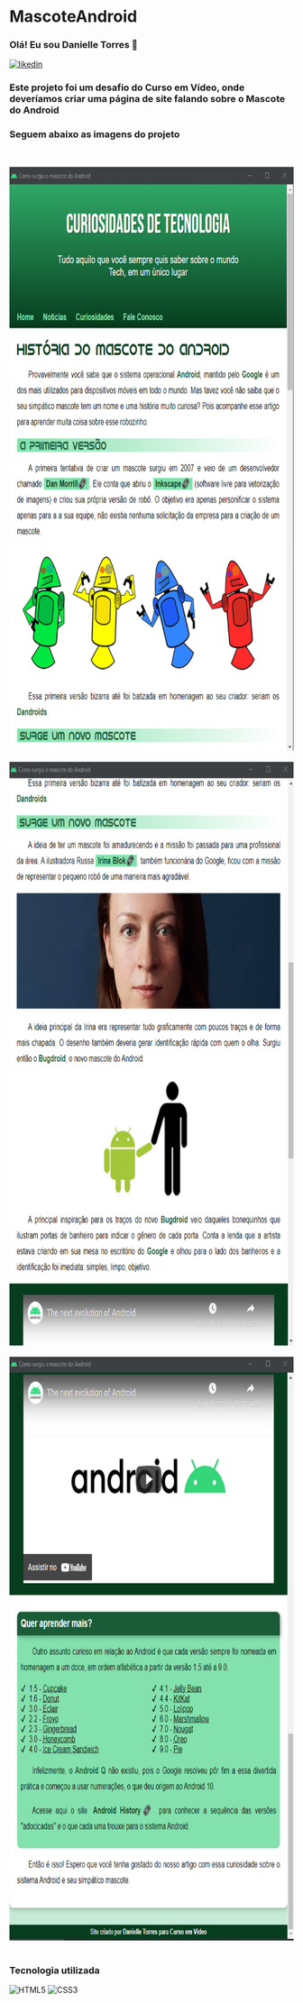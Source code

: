 # MascoteAndroid
 
### Olá! Eu sou Danielle Torres 👋

[![likedin](https://img.shields.io/badge/LinkedIn-0077B5?style=for-the-badge&logo=linkedin&logoColor=white)](https://www.linkedin.com/in/danielle-torres-b2624318a/)

### Este projeto foi um desafio do Curso em Vídeo, onde deveríamos criar uma página de site falando sobre o Mascote do Android
### Seguem abaixo as imagens do projeto

<br/><div style="display: inline_block">
    <img alt="" src="./imagens/img1.png" width="753" height="1036"/> <br/><br/>
    <img alt="" src="./imagens/img2.png" width="753" height="1036"/> <br/><br/>
    <img alt="" src="./imagens/img3.png" width="753" height="1036"/><br/><br/>
</div>

### Tecnologia utilizada
<div style="display: inline_block">
    <img alt="HTML5" src="https://img.shields.io/badge/HTML-239120?style=for-the-badge&logo=html5&logoColor=white"/>
    <img alt="CSS3" src="https://img.shields.io/badge/CSS-239120?&style=for-the-badge&logo=css3&logoColor=white"/>
</div>

